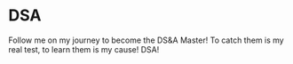 # DSA
Follow me on my journey to become the DS&A Master! To catch them is my real test, to learn them is my cause! DSA!
